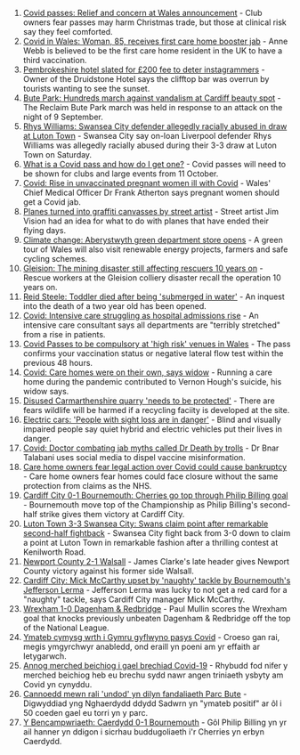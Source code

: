 1. [Covid passes: Relief and concern at Wales announcement](https://www.bbc.co.uk/news/uk-wales-58607964?at_medium=RSS&at_campaign=KARANGA) - Club owners fear passes may harm Christmas trade, but those at clinical risk say they feel comforted.
2. [Covid in Wales: Woman, 85, receives first care home booster jab](https://www.bbc.co.uk/news/uk-wales-58602023?at_medium=RSS&at_campaign=KARANGA) - Anne Webb is believed to be the first care home resident in the UK to have a third vaccination.
3. [Pembrokeshire hotel slated for £200 fee to deter instagrammers](https://www.bbc.co.uk/news/58607498?at_medium=RSS&at_campaign=KARANGA) - Owner of the Druidstone Hotel says the clifftop bar was overrun by tourists wanting to see the sunset.
4. [Bute Park: Hundreds march against vandalism at Cardiff beauty spot](https://www.bbc.co.uk/news/uk-wales-58610599?at_medium=RSS&at_campaign=KARANGA) - The Reclaim Bute Park march was held in response to an attack on the night of 9 September.
5. [Rhys Williams: Swansea City defender allegedly racially abused in draw at Luton Town](https://www.bbc.co.uk/sport/football/58611177?at_medium=RSS&at_campaign=KARANGA) - Swansea City say on-loan Liverpool defender Rhys Williams was allegedly racially abused during their 3-3 draw at Luton Town on Saturday.
6. [What is a Covid pass and how do I get one?](https://www.bbc.co.uk/news/uk-wales-politics-58600373?at_medium=RSS&at_campaign=KARANGA) - Covid passes will need to be shown for clubs and large events from 11 October.
7. [Covid: Rise in unvaccinated pregnant women ill with Covid](https://www.bbc.co.uk/news/uk-wales-58603539?at_medium=RSS&at_campaign=KARANGA) - Wales' Chief Medical Officer Dr Frank Atherton says pregnant women should get a Covid jab.
8. [Planes turned into graffiti canvasses by street artist](https://www.bbc.co.uk/news/uk-wales-58573703?at_medium=RSS&at_campaign=KARANGA) - Street artist Jim Vision had an idea for what to do with planes that have ended their flying days.
9. [Climate change: Aberystwyth green department store opens](https://www.bbc.co.uk/news/uk-wales-58571595?at_medium=RSS&at_campaign=KARANGA) - A green tour of Wales will also visit renewable energy projects, farmers and safe cycling schemes.
10. [Gleision: The mining disaster still affecting rescuers 10 years on](https://www.bbc.co.uk/news/uk-wales-58585552?at_medium=RSS&at_campaign=KARANGA) - Rescue workers at the Gleision colliery disaster recall the operation 10 years on.
11. [Reid Steele: Toddler died after being 'submerged in water'](https://www.bbc.co.uk/news/uk-wales-58596394?at_medium=RSS&at_campaign=KARANGA) - An inquest into the death of a two year old has been opened.
12. [Covid: Intensive care struggling as hospital admissions rise](https://www.bbc.co.uk/news/uk-wales-58602523?at_medium=RSS&at_campaign=KARANGA) - An intensive care consultant says all departments are "terribly stretched" from a rise in patients.
13. [Covid Passes to be compulsory at 'high risk' venues in Wales](https://www.bbc.co.uk/news/uk-wales-58595008?at_medium=RSS&at_campaign=KARANGA) - The pass confirms your vaccination status or negative lateral flow test within the previous 48 hours.
14. [Covid: Care homes were on their own, says widow](https://www.bbc.co.uk/news/uk-wales-58596307?at_medium=RSS&at_campaign=KARANGA) - Running a care home during the pandemic contributed to Vernon Hough's suicide, his widow says.
15. [Disused Carmarthenshire quarry 'needs to be protected'](https://www.bbc.co.uk/news/uk-wales-58586625?at_medium=RSS&at_campaign=KARANGA) - There are fears wildlife will be harmed if a recycling faciity is developed at the site.
16. [Electric cars: 'People with sight loss are in danger'](https://www.bbc.co.uk/news/uk-wales-58588704?at_medium=RSS&at_campaign=KARANGA) - Blind and visually impaired people say quiet hybrid and electric vehicles put their lives in danger.
17. [Covid: Doctor combating jab myths called Dr Death by trolls](https://www.bbc.co.uk/news/uk-wales-58585318?at_medium=RSS&at_campaign=KARANGA) - Dr Bnar Talabani uses social media to dispel vaccine misinformation.
18. [Care home owners fear legal action over Covid could cause bankruptcy](https://www.bbc.co.uk/news/uk-wales-58579307?at_medium=RSS&at_campaign=KARANGA) - Care home owners fear homes could face closure without the same protection from claims as the NHS.
19. [Cardiff City 0-1 Bournemouth: Cherries go top through Philip Billing goal](https://www.bbc.co.uk/sport/football/58525105?at_medium=RSS&at_campaign=KARANGA) - Bournemouth move top of the Championship as Philip Billing's second-half strike gives them victory at Cardiff City.
20. [Luton Town 3-3 Swansea City: Swans claim point after remarkable second-half fightback](https://www.bbc.co.uk/sport/football/58525101?at_medium=RSS&at_campaign=KARANGA) - Swansea City fight back from 3-0 down to claim a point at Luton Town in remarkable fashion after a thrilling contest at Kenilworth Road.
21. [Newport County 2-1 Walsall](https://www.bbc.co.uk/sport/football/58525272?at_medium=RSS&at_campaign=KARANGA) - James Clarke's late header gives Newport County victory against his former side Walsall.
22. [Cardiff City: Mick McCarthy upset by 'naughty' tackle by Bournemouth's Jefferson Lerma](https://www.bbc.co.uk/sport/football/58610277?at_medium=RSS&at_campaign=KARANGA) - Jefferson Lerma was lucky to not get a red card for a "naughty" tackle, says Cardiff City manager Mick McCarthy.
23. [Wrexham 1-0 Dagenham & Redbridge](https://www.bbc.co.uk/sport/football/58525624?at_medium=RSS&at_campaign=KARANGA) - Paul Mullin scores the Wrexham goal that knocks previously unbeaten Dagenham & Redbridge off the top of the National League.
24. [Ymateb cymysg wrth i Gymru gyflwyno pasys Covid](https://www.bbc.co.uk/newyddion/58608350?at_medium=RSS&at_campaign=KARANGA) - Croeso gan rai, megis ymgyrchwyr anabledd, ond eraill yn poeni am yr effaith ar letygarwch.
25. [Annog merched beichiog i gael brechiad Covid-19](https://www.bbc.co.uk/newyddion/58601773?at_medium=RSS&at_campaign=KARANGA) - Rhybudd fod nifer y merched beichiog heb eu brechu sydd nawr angen triniaeth ysbyty am Covid yn cynyddu.
26. [Cannoedd mewn rali 'undod' yn dilyn fandaliaeth Parc Bute](https://www.bbc.co.uk/newyddion/58600423?at_medium=RSS&at_campaign=KARANGA) - Digwyddiad yng Nghaerdydd ddydd Sadwrn yn "ymateb positif" ar ôl i 50 coeden gael eu torri yn y parc.
27. [Y Bencampwriaeth: Caerdydd 0-1 Bournemouth](https://www.bbc.co.uk/newyddion/58610760?at_medium=RSS&at_campaign=KARANGA) - Gôl Philip Billing yn yr ail hanner yn ddigon i sicrhau buddugoliaeth i'r Cherries yn erbyn Caerdydd.
